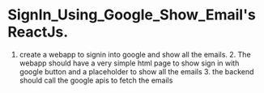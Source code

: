 # SignIn_Using_Google_Show_Email's ReactJs.
1. create a webapp to signin into google and show all the emails.
    2. The webapp should have a very simple html page to show sign in with google button and a placeholder to show all the emails
     3. the backend should call the google apis to fetch the emails

